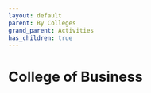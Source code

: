 ```yaml
---
layout: default
parent: By Colleges
grand_parent: Activities
has_children: true
---
```

# College of Business